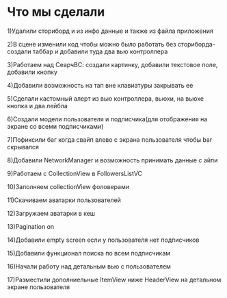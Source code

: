 # Что мы сделали 

1)Удалили сториборд и из инфо данные и также из файла приложения

2)В сцене изменили код чтобы можно было работать без сториборда- создали таббар и добавили туда два вью контроллера

3)Работаем над СеарчВС: создали картинку, добавили текстовое поле, добавили кнопку

4)Добавили возможность на тап вне клавиатуры закрывать ее

5)Сделали кастомный алерт из вью контроллера, вьюхи, на вьюхе кнопка и два лейбла

6)Создали модели пользователя и подписчика(для отображения на экране со всеми подписчиками)

7)Пофиксили баг когда свайп влево с экрана пользователя чтобы bar cкрывался

8)Добавили NetworkManager и возможность принимать данные с айпи

9)Работаем с CollectionView в FollowersListVC

10)Заполняем collectionView фоловерами

11)Скачиваем аватарки пользователей

12)Загружаем аватарки в кеш

13)Pagination on

14)Добавили empty screen если у пользователя нет подписчиков

15)Добавили функционал поиска по всем подписчикам

16)Начали работу над детальным вью с пользователем

17)Разместили дополниельные ItemView ниже HeaderView на детальном экране пользователя
